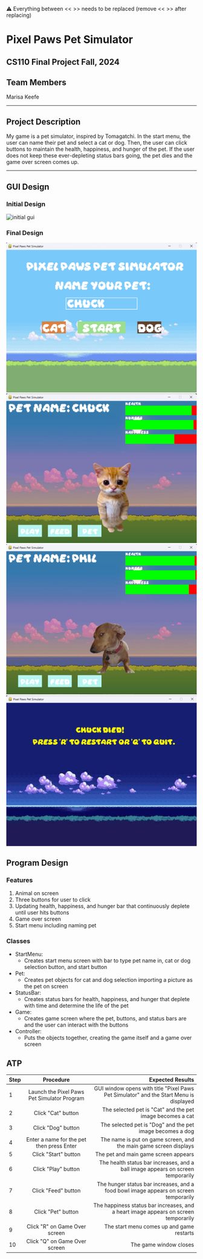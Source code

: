 
:warning: Everything between << >> needs to be replaced (remove << >> after replacing)

# Pixel Paws Pet Simulator
## CS110 Final Project  Fall, 2024

## Team Members

Marisa Keefe

***

## Project Description

My game is a pet simulator, inspired by Tomagatchi. In the start menu, the user can name their pet and select a cat or dog. Then, the user can click buttons to maintain the health, happiness, and hunger of the pet. If the user does not keep these ever-depleting status bars going, the pet dies and the game over screen comes up. 

***    

## GUI Design

### Initial Design

![initial gui](assets/images/gui.jpg)

### Final Design

![final gui1](assets/images/finalgui1.jpg)![final gui2](assets/images/finalgui2.jpg)![final gui3](assets/images/finalgui3.jpg)![final gui4](assets/images/finalgui4.jpg)

## Program Design

### Features

1. Animal on screen
2. Three buttons for user to click
3. Updating health, happiness, and hunger bar that continuously deplete until user hits buttons
4. Game over screen
5. Start menu including naming pet

### Classes

- StartMenu:
    - Creates start menu screen with bar to type pet name in, cat or dog selection button, and start button
- Pet:
    - Creates pet objects for cat and dog selection importing a picture as the pet on screen
- StatusBar:
    - Creates status bars for health, happiness, and hunger that deplete with time and determine the life of the pet
- Game:
    - Creates game screen where the pet, buttons, and status bars are and the user can interact with the buttons
- Controller:
    - Puts the objects together, creating the game itself and a game over screen

## ATP

| Step                 |Procedure             |Expected Results                   |
|----------------------|:--------------------:|----------------------------------:|
|  1                   | Launch the Pixel Paws Pet Simulator Program  | GUI window opens with title "Pixel Paws Pet Simulator" and the Start Menu is displayed  |
|  2                   | Click "Cat" button | The selected pet is "Cat" and the pet image becomes a cat |
|  3                   | Click "Dog" button | The selected pet is "Dog" and the pet image becomes a dog |
|  4                   | Enter a name for the pet then press Enter | The name is put on game screen, and the main game screen displays |
|  5                   | Click "Start" button | The pet and main game screen appears |
|  6                   | Click "Play" button | The health status bar increases, and a ball image appears on screen temporarily |
|  7                   | Click "Feed" button | The hunger status bar increases, and a food bowl image appears on screen temporarily |
|  8                   | Click "Pet" button | The happiness status bar increases, and a heart image appears on screen temporarily |
|  9                   | Click "R" on Game Over screen | The start menu comes up and game restarts |
|  10                  | Click "Q" on Game Over screen | The game window closes |
